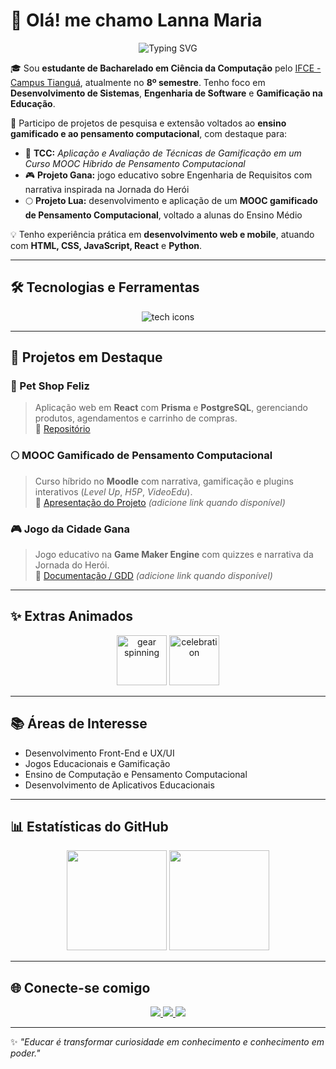 # 👋 Olá! me chamo Lanna Maria

<p align="center">
  <img src="https://readme-typing-svg.herokuapp.com?font=Fira+Code&size=22&pause=1000&color=9B59B6&width=435&lines=Ola,+me+chamo+Lanna+Maria!;Desenvolvedora+Full+Stack;Apaixonada+por+Tecnologia;Seja+bem+vindo" alt="Typing SVG"/>
</p>



🎓 Sou **estudante de Bacharelado em Ciência da Computação** pelo [IFCE - Campus Tianguá](https://ifce.edu.br/tiangua), atualmente no **8º semestre**. Tenho foco em **Desenvolvimento de Sistemas**, **Engenharia de Software** e **Gamificação na Educação**.

🚀 Participo de projetos de pesquisa e extensão voltados ao **ensino gamificado e ao pensamento computacional**, com destaque para:  
- 🧠 **TCC:** *Aplicação e Avaliação de Técnicas de Gamificação em um Curso MOOC Híbrido de Pensamento Computacional*  
- 🎮 **Projeto Gana:** jogo educativo sobre Engenharia de Requisitos com narrativa inspirada na Jornada do Herói  
- 🌕 **Projeto Lua:** desenvolvimento e aplicação de um **MOOC gamificado de Pensamento Computacional**, voltado a alunas do Ensino Médio

💡 Tenho experiência prática em **desenvolvimento web e mobile**, atuando com **HTML, CSS, JavaScript, React** e **Python**.

---

## 🛠️ Tecnologias e Ferramentas
<p align="center">
  <img src="https://skillicons.dev/icons?i=html,css,js,react,python,git,github,vscode,postgresql" alt="tech icons"/>
</p>

---

## 💼 Projetos em Destaque

### 🐾 Pet Shop Feliz
> Aplicação web em **React** com **Prisma** e **PostgreSQL**, gerenciando produtos, agendamentos e carrinho de compras.  
🔗 [Repositório](https://github.com/LannaMaria/projeto-pet-shop-fullstack)

### 🌕 MOOC Gamificado de Pensamento Computacional
> Curso híbrido no **Moodle** com narrativa, gamificação e plugins interativos (*Level Up*, *H5P*, *VideoEdu*).  
🔗 [Apresentação do Projeto](#) *(adicione link quando disponível)*

### 🎮 Jogo da Cidade Gana
> Jogo educativo na **Game Maker Engine** com quizzes e narrativa da Jornada do Herói.  
🔗 [Documentação / GDD](#) *(adicione link quando disponível)*

---

## ✨ Extras Animados

<p align="center">
  <img src="https://media.giphy.com/media/3oEjI6SIIHBdRxXI40/giphy.gif" width="80" alt="gear spinning"/>
  <img src="https://media.giphy.com/media/l0MYt5jPR6QX5pnqM/giphy.gif" width="80" alt="celebration"/>
</p>

---

## 📚 Áreas de Interesse
- Desenvolvimento Front-End e UX/UI  
- Jogos Educacionais e Gamificação  
- Ensino de Computação e Pensamento Computacional  
- Desenvolvimento de Aplicativos Educacionais

---

## 📊 Estatísticas do GitHub
<p align="center">
  <img src="https://github-readme-stats.vercel.app/api?username=LannaMaria&show_icons=true&theme=radical" height="160em" />
  <img src="https://github-readme-stats.vercel.app/api/top-langs/?username=LannaMaria&layout=compact&theme=radical" height="160em" />
</p>

---

## 🌐 Conecte-se comigo
<p align="center">
  <a href="https://www.linkedin.com/in/lanna-maria" target="_blank">
    <img src="https://img.shields.io/badge/LinkedIn-%230077B5.svg?style=for-the-badge&logo=linkedin&logoColor=white"/>
  </a>
  <a href="mailto:lannamaria@gmail.com">
    <img src="https://img.shields.io/badge/Gmail-D14836?style=for-the-badge&logo=gmail&logoColor=white"/>
  </a>
  <a href="https://lannamaria.github.io" target="_blank">
    <img src="https://img.shields.io/badge/Portfólio-%239B59B6.svg?style=for-the-badge&logo=firefox&logoColor=white"/>
  </a>
</p>

---

✨ *"Educar é transformar curiosidade em conhecimento e conhecimento em poder."*
